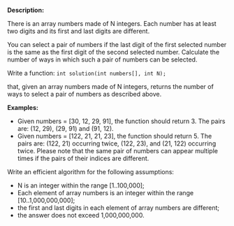 **Description:**

There is an array numbers made of N integers. Each number has at least two digits and its first and last digits are different.

You can select a pair of numbers if the last digit of the first selected number is the same as the first digit of the second selected number. Calculate the number of ways in which such a pair of numbers can be selected.

Write a function: `int solution(int numbers[], int N);`

that, given an array numbers made of N integers, returns the number of ways to select a pair of numbers as described above.

**Examples:**

- Given numbers = [30, 12, 29, 91], the function should return 3. The pairs are: (12, 29), (29, 91) and (91, 12).
- Given numbers = [122, 21, 21, 23], the function should return 5. The pairs are: (122, 21) occurring twice, (122, 23), and (21, 122) occurring twice. Please note that the same pair of numbers can appear multiple times if the pairs of their indices are different.

Write an efficient algorithm for the following assumptions:

- N is an integer within the range [1..100,000];
- Each element of array numbers is an integer within the range [10..1,000,000,000];
- the first and last digits in each element of array numbers are different;
- the answer does not exceed 1,000,000,000.